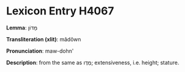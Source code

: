 # Lexicon Entry H4067

**Lemma**: מָדוֹן

**Transliteration (xlit)**: mâdôwn

**Pronunciation**: maw-dohn'

**Description**:
from the same as מֶדֶו; extensiveness, i.e. height; stature.
